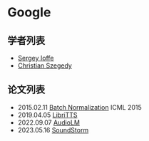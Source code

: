# Google

## 学者列表

- [Sergey Ioffe](../../Authors/Sergey_Ioffe.md) 
- [Christian Szegedy](../../Authors/Christian_Szegedy.md)

## 论文列表

- 2015.02.11 [Batch Normalization](../Modules/Normalization/2015.02.11_BatchNorm.md) ICML 2015
- 2019.04.05 [LibriTTS](../Datasets/2019.04.05_LibriTTS.md)
- 2022.09.07 [AudioLM](../Models/Speech_LLM/2022.09.07_AudioLM.md)
- 2023.05.16 [SoundStorm](../Models/Speech_LLM/2023.05.16_SoundStorm.md)